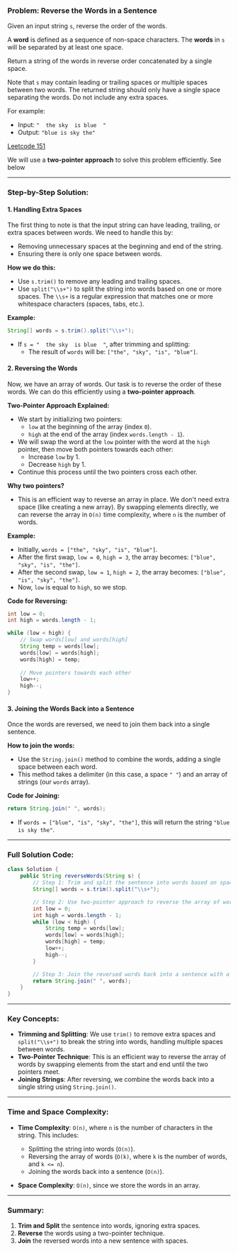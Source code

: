### Problem: Reverse the Words in a Sentence

Given an input string `s`, reverse the order of the words.

A **word** is defined as a sequence of non-space characters. The **words** in `s` will be separated by at least one space.

Return a string of the words in reverse order concatenated by a single space.

Note that `s` may contain leading or trailing spaces or multiple spaces between two words. The returned string should only have a single space separating the words. Do not include any extra spaces.

For example:
- Input: `"  the sky  is blue  "`
- Output: `"blue is sky the"`

[Leetcode 151](https://leetcode.com/problems/reverse-words-in-a-string/description/)

We will use a **two-pointer approach** to solve this problem efficiently. See below

---

### Step-by-Step Solution:

#### 1. **Handling Extra Spaces**
The first thing to note is that the input string can have leading, trailing, or extra spaces between words. We need to handle this by:
- Removing unnecessary spaces at the beginning and end of the string.
- Ensuring there is only one space between words.

**How we do this:**
- Use `s.trim()` to remove any leading and trailing spaces.
- Use `split("\\s+")` to split the string into words based on one or more spaces. The `\\s+` is a regular expression that matches one or more whitespace characters (spaces, tabs, etc.).

**Example:**
```java
String[] words = s.trim().split("\\s+");
```
- If `s = "  the sky  is blue  "`, after trimming and splitting:
  - The result of `words` will be: `["the", "sky", "is", "blue"]`.

#### 2. **Reversing the Words**
Now, we have an array of words. Our task is to reverse the order of these words. We can do this efficiently using a **two-pointer approach**.

**Two-Pointer Approach Explained:**
- We start by initializing two pointers:
  - `low` at the beginning of the array (index `0`).
  - `high` at the end of the array (index `words.length - 1`).
- We will swap the word at the `low` pointer with the word at the `high` pointer, then move both pointers towards each other:
  - Increase `low` by 1.
  - Decrease `high` by 1.
- Continue this process until the two pointers cross each other.

**Why two pointers?**
- This is an efficient way to reverse an array in place. We don't need extra space (like creating a new array). By swapping elements directly, we can reverse the array in `O(n)` time complexity, where `n` is the number of words.

**Example:**
- Initially, `words = ["the", "sky", "is", "blue"]`.
- After the first swap, `low = 0`, `high = 3`, the array becomes: `["blue", "sky", "is", "the"]`.
- After the second swap, `low = 1`, `high = 2`, the array becomes: `["blue", "is", "sky", "the"]`.
- Now, `low` is equal to `high`, so we stop.

**Code for Reversing:**
```java
int low = 0;
int high = words.length - 1;

while (low < high) {
    // Swap words[low] and words[high]
    String temp = words[low];
    words[low] = words[high];
    words[high] = temp;
    
    // Move pointers towards each other
    low++;
    high--;
}
```

#### 3. **Joining the Words Back into a Sentence**
Once the words are reversed, we need to join them back into a single sentence.

**How to join the words:**
- Use the `String.join()` method to combine the words, adding a single space between each word.
- This method takes a delimiter (in this case, a space `" "`) and an array of strings (our `words` array).

**Code for Joining:**
```java
return String.join(" ", words);
```

- If `words = ["blue", "is", "sky", "the"]`, this will return the string `"blue is sky the"`.

---

### Full Solution Code:

```java
class Solution {
    public String reverseWords(String s) {
        // Step 1: Trim and split the sentence into words based on spaces
        String[] words = s.trim().split("\\s+");

        // Step 2: Use two-pointer approach to reverse the array of words
        int low = 0;
        int high = words.length - 1;
        while (low < high) {
            String temp = words[low];
            words[low] = words[high];
            words[high] = temp;
            low++;
            high--;
        }

        // Step 3: Join the reversed words back into a sentence with a space separator
        return String.join(" ", words);
    }
}
```

---

### Key Concepts:

- **Trimming and Splitting**: We use `trim()` to remove extra spaces and `split("\\s+")` to break the string into words, handling multiple spaces between words.
- **Two-Pointer Technique**: This is an efficient way to reverse the array of words by swapping elements from the start and end until the two pointers meet.
- **Joining Strings**: After reversing, we combine the words back into a single string using `String.join()`.

---

### Time and Space Complexity:

- **Time Complexity**: `O(n)`, where `n` is the number of characters in the string. This includes:
  - Splitting the string into words (`O(n)`).
  - Reversing the array of words (`O(k)`, where `k` is the number of words, and `k <= n`).
  - Joining the words back into a sentence (`O(n)`).

- **Space Complexity**: `O(n)`, since we store the words in an array.

---

### Summary:

1. **Trim and Split** the sentence into words, ignoring extra spaces.
2. **Reverse** the words using a two-pointer technique.
3. **Join** the reversed words into a new sentence with spaces.